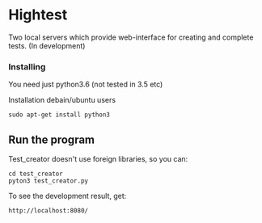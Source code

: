 #	Hightest 

Two local servers which provide web-interface for creating and complete tests. (In development) 

### Installing
 
You need just python3.6 (not tested in 3.5 etc) 

Installation debain/ubuntu users 
```
sudo apt-get install python3
```

## Run the program

Test_creator doesn't use foreign libraries, so you can: 

```
cd test_creator
pyton3 test_creator.py
```

To see the development result, get:

```
http://localhost:8080/
```  

